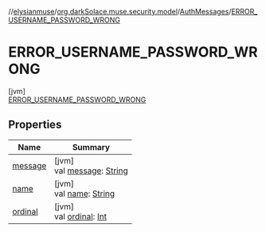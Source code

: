 //[elysianmuse](../../../../index.md)/[org.darkSolace.muse.security.model](../../index.md)/[AuthMessages](../index.md)/[ERROR_USERNAME_PASSWORD_WRONG](index.md)

# ERROR_USERNAME_PASSWORD_WRONG

[jvm]\
[ERROR_USERNAME_PASSWORD_WRONG](index.md)

## Properties

| Name                                                                                                                           | Summary                                                                                                                                                                                                                    |
|--------------------------------------------------------------------------------------------------------------------------------|----------------------------------------------------------------------------------------------------------------------------------------------------------------------------------------------------------------------------|
| [message](../message.md)                                                                                                       | [jvm]<br>val [message](../message.md): [String](https://kotlinlang.org/api/latest/jvm/stdlib/kotlin/-string/index.html)                                                                                                    |
| [name](../../../org.darkSolace.muse.user.model/-user-tag/-c-o-m-m-e-n-t-e-r/index.md#-372974862%2FProperties%2F-1216412040)    | [jvm]<br>val [name](../../../org.darkSolace.muse.user.model/-user-tag/-c-o-m-m-e-n-t-e-r/index.md#-372974862%2FProperties%2F-1216412040): [String](https://kotlinlang.org/api/latest/jvm/stdlib/kotlin/-string/index.html) |
| [ordinal](../../../org.darkSolace.muse.user.model/-user-tag/-c-o-m-m-e-n-t-e-r/index.md#-739389684%2FProperties%2F-1216412040) | [jvm]<br>val [ordinal](../../../org.darkSolace.muse.user.model/-user-tag/-c-o-m-m-e-n-t-e-r/index.md#-739389684%2FProperties%2F-1216412040): [Int](https://kotlinlang.org/api/latest/jvm/stdlib/kotlin/-int/index.html)    |
